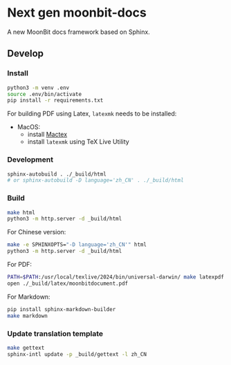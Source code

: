 # Next gen moonbit-docs

A new MoonBit docs framework based on Sphinx.

## Develop

### Install

```bash
python3 -m venv .env
source .env/bin/activate
pip install -r requirements.txt
```

For building PDF using Latex, `latexmk` needs to be installed:
- MacOS: 
    - install [Mactex](https://www.tug.org/mactex/)
    - install `latexmk` using TeX Live Utility

### Development

```bash
sphinx-autobuild . ./_build/html
# or sphinx-autobuild -D language='zh_CN' . ./_build/html
```

### Build

```bash
make html
python3 -m http.server -d _build/html
```

For Chinese version:

```bash
make -e SPHINXOPTS="-D language='zh_CN'" html
python3 -m http.server -d _build/html
```

For PDF:

```bash
PATH=$PATH:/usr/local/texlive/2024/bin/universal-darwin/ make latexpdf
open ./_build/latex/moonbitdocument.pdf
```

For Markdown:

```bash
pip install sphinx-markdown-builder
make markdown
```

### Update translation template

```bash
make gettext
sphinx-intl update -p _build/gettext -l zh_CN
```